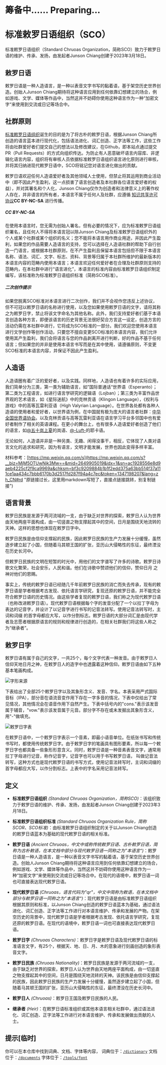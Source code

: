 # 筹备中……    Preparing...
# 标准敕罗日语组织（SCO）

标准敕罗日语组织（Standard Chruoas Organization，简称SCO）致力于敕罗日语的维护、传承、发扬，由发起者Junson Chiang创建于2023年3月18日。

## 敕罗日语

敕罗日语是一种人造语言，是一种以表音文字书写的黏着语，基于架空历史世界创造。创始人Junson Chiang期待将这种语言应用到任何依靠幻想建立的场合，例如游戏、文学、媒体等作品中，当然这并不妨碍你使用这种语言作为一种“加密文字“来使用到交流或日记等场合中。

## 社群原则

[标准敕罗日语组织](https://github.com/Junson-Chiang/Standard-Chruoas-Organization "Github阵地")诞生的目的是为了将古朴的敕罗日语，根据Junson Chiang所创造的语言蓝本进行现代化，包括语法进化、词汇创造、正字法等工作，这些工作将由社群爱好者们提交自己的想法以及修改建议，在Github，即本站点通过提交PR（Pull Requests）的方式向组织传达。为防止有人恶意破坏语言内容库、非逻辑化语言内容，组织将有审核人员依据标准敕罗日语组织语言进化原则进行审核，并将其归纳进现代敕罗日语中，SCO将铭记您对语言进化做出的贡献。

敕罗日语欢迎任何人造语爱好者及其他领域人士使用，但禁止将其运用到商业活动中（即不因此产生盈利，这一点损害了语言创造者及本社群各位语言爱好者的权益），并对其署名和个人化，Junson Chiang仅作为创造者和法律意义上的著作权人存在，并非语言的所有者，本语言不属于任何人及社群，应遵循 [知识共享许可协议](https://creativecommons.org/ "CC官网")**CC BY-NC-SA** 进行传播。

##### **CC BY-NC-SA**

在使用本语言时，您无需为创始人署名，但有必要的情况下，应为标准敕罗日语组织署名，且任何人不得将本语言冠以除Junson Chiang及标准敕罗日语组织外的个人或某个社群或某个组织的名义；您不能将本语言用作商业用途，并因此产生盈利，如果您的作品需要人造语言的支持，您可以选择在人造语社群的帮助下自行创造一门语言，或根据本社群原则，在不产生盈利且保留本语言包括但不限于本语言名称、语法、词汇、文字、标志、资料、背景等归属于本社群所维护的最新版本的本语言内容的范畴内使用本语言；本语言欢迎任何爱好者在合理及社群原则支持的范畴内，在本社群中进行“语言进化”，本语言的标准内容由标准敕罗日语组织制定编写，该标准称为标准敕罗日语组织标准（简称SCO标准）。

##### 二次创作提示

如果您脱离SCO标准对本语言进行二次创作，我们并不会视作您违反上述协议，但不可冠以敕罗日语的名称进行使用，以及您如果使用敕罗日语的文字，请将其称之为敕罗日字，禁止将该文字命名为其他名称。此外，我们支持爱好者们基于本语言创造各种方言，即便该语言的历史背景无法很好契合方言这一设定，创造方言的活动仍需在本社群中进行，它将成为SCO标准的一部分。我们欢迎您使用本语言进行文学创作等创作活动，只要您不擅自变更SCO标准的本语言内容，我们允许使用其产生盈利，我们会将语言与您的作品剥离开进行判断，好的作品不基于任何语言；但如果您的并非是使用本语言书写而是在其中使用，请遵循原则，不变更SCO标准的本语言内容，并保证不因此产生盈利。

## 人造语

人造语圈有着广泛的爱好者，以及实践。同样地，人造语也有着许多的实际应用，我们简单分为三类，第一类为辅助语言，如”国际普通话“世界语（Esperanto）；第二类为工程语言，如进行语言学研究的逻辑语（Lojban）；第三类为丰富作品世界观的艺术语言，如《星际迷航》中的克林贡语（Klingon Language），《权利与游戏》中的高等瓦雷利亚语（High Valyrian Language）。在世界各处都有各种人造语的使用者和爱好者，以世界语为例，在中国就有极为庞大的语言者社群：[中华全国世界语协会](https://www.chinaesperantoligo.com.cn/ "中华全国世界语协会官网")。以及克林贡语与高等瓦雷利亚语在语言学习平台多邻国中也有爱好者制作了相关的英语课程。在更小的舞台上，也有很多人造语爱好者创造了他们的语言，如[@五十岚上夏](https://space.bilibili.com/19147512 "五十岚上夏Bilibili主页")的岚语、[@-Luft-](https://space.bilibili.com/509651782 "-Luft- Bilibili主页")的耶卡语。

无论如何，人造语并非是一种另类、无趣、闲得没事干，相反，它体现了人类对语言文化的追求和研究，因为有语言，文明才能发展，世界也因此变得多样丰富。

材料参考：[https://mp.weixin.qq.com/s](https://mp.weixin.qq.com/s?__biz=MjM5OTUwNjk3Mw==&mid=2649905019&idx=1&sn=ac1928556e8d9aeb4225cf2f9ca9969a&chksm=bf3c9209884b1b1f2edd375a63bb514f37a111ce1aa434c7bbb6170b3d2517fd287f94a4c7ec&token=1347198207&lang=zh_CN#rd "原链接过长，这里用markdown写短了，直接点链接跳转，别复制链接")

## 语言背景

敕罗日民族是发源于两河流域的一支，由于缺乏对世界的探索，敕罗日人认为世界由天地两座平面构成，由一切竖直之物支撑起其中的空间，日月是围绕天地流转的天神。这样的思想也体现在敕罗日字中。

敕罗日民族是由信仰支撑起的民族，因此敕罗日民族的生产力发展十分缓慢，虽然逐步建立起了小国，但随着马其顿王国的扩张，亚历山大侵略性的东征，最终湮没在历史长河中。

但敕罗日民族的文明在短暂的时光中，用他们的文字谱写了许多的诗歌。敕罗日诗歌文化繁荣，社会安乐，人民和谐。他们在诗歌中赞颂他们的信仰，赞仰日月 之神对他们的恩赐。

事实上，传统的敕罗日语已经随几千年前敕罗日民族的消亡而失去传承，现有的敕罗日语是学者根据考古发现、依托语言学研究，复现还原的敕罗日语，并不能完全符合敕罗日语的历史情况。由这些学者复现的敕罗日语，我们称之为现代敕罗日语（也称改进敕罗日语）。现代敕罗日语根据每个字的发音分配了一个以拉丁字母为表达的记音字，并设计了以记音字进行书写的记音法转写。使用记音法转写时，主词和词缀 的首字母都应大写，以作分割标志。敕罗日语的大部分词汇是由现代学者及志愿者根据原语言的规则和规律进行创造的，在相关社群我们将这些人称之为“继承者”。

## 敕罗日字

敕罗日语有属于自己的文字，一共25个，每个文字代表一种发音。由于敕罗日人信仰天地日月之神，在敕罗日人的造字中也透露着这种信仰。敕罗日语由如下五种基本笔画构成。

![字形来源](https://github.com/Junson-Chiang/Standard-Chruoas-Organization/blob/main/assets/%E5%AD%97%E5%BD%A2%E6%9D%A5%E6%BA%90.png)


下表给出了全部25个敕罗日字以及其象形含义、发音、字名。本表采用严式国际音标（IPA），部分音在语流音变作用下存在一字多音的情况，下表中仅给出了常见情况，其他情况会在语音作用下自然产生。下表中括号内的"cons."表示该发音属于辅音，"vow."表示该发音属于元音。部分字不存在或未发掘出其象形含义，用"-"做填充。

![敕罗日字表](https://github.com/Junson-Chiang/Standard-Chruoas-Organization/blob/main/assets/%E5%AD%97%E5%BD%A2%E6%9D%A5%E6%BA%90.png)


在敕罗日语中，一个敕罗日字表示一个音素，即最小语音单位。在纸张书写和传统书写时，都使用传统敕罗日字。由于敕罗日字的笔画具有图形要素，所以每一个敕罗日字也都具备一些象形形意含义。同时，敕罗日语是一种音素表音文字，通常用拉丁字母进行记音，称作记音字，记音字也可以用于书写敕罗日语， 叫做记音法转写，这种方式也是现代敕罗日语的书写方式，使用记音法转写时，主词和词缀的首字母都应大写，以作分割标志。上表中的字名采用记音法转写。

## 定义

- **标准敕罗日语组织** *(Standard Chruoas Organization，简称SCO)*：该组织致力于敕罗日语的维护、传承、发扬，由发起者Junson Chiang创建于2023年3月18日。

- **标准敕罗日语组织标准** *(Standard Chruoas Organization Rule，简称SCOR、SCO标准)*：由标准敕罗日语组织制定的关于以Junson Chiang创造的敕罗日语蓝本为基础的现代敕罗日语的相关标准。

- **敕罗日语** *(Ancient Chruoas，中文中或称传统敕罗日语、古朴敕罗日语，简称为古朴敕语，在本文档中部分与现代敕罗日语一同称之为”本语言“)*：敕罗日语是一种人造语言，是一种以表音文字书写的黏着语，基于架空历史世界创造。创始人Junson Chiang期待将这种语言应用到任何依靠幻想建立的场合，例如游戏、文学、媒体等作品中，当然这并不妨碍你使用这种语言作为一种“加密文字“来使用到交流或日记等场合中。在现代的语境中，敕罗日语一词也可直接表达现代敕罗日语。
- **现代敕罗日语** *(Chruoas，语言代码为"qr"，中文中简称为敕语，在本文档中部分与敕罗日语一同称之为”本语言“)*：现代敕罗日语是由标准敕罗日语组织根据其原则和标准，以Junson Chiang创造的敕罗日语蓝本为基础，通过语法进化、词汇创造、正字法等工作进行对本语言维护、传承和发展的产物。在架空历史的背景中，现代敕罗日语是学者根据考古发现、依托语言学研究，复现还原的敕罗日语。在现代的语境中，敕罗日语一词也可直接表达现代敕罗日语。
- **敕罗日字** *(Chruoas Characters)*：敕罗日字是敕罗日语及现代敕罗日语的标准语言文字，有25个，根据天、地、日、月、木的意象进行刻画创造的象形表音文字。
- **敕罗日民族** *(Chruoas Nationality)*：敕罗日民族是发源于两河流域的一支，由于缺乏对世界的探索，敕罗日人认为世界由天地两座平面构成，由一切竖直之物支撑起其中的空间，日月是围绕天地流转的天神。该民族是由信仰支撑起的民族，因此敕罗日民族的生产力发展十分缓慢，虽然逐步建立起了小国，但随着马其顿王国的扩张，亚历山大侵略性的东征，最终湮没在历史长河中。
- **敕罗日人** *(Chruoas)*：敕罗日王国及敕罗日民族的人民。
- **继承者** *(Heir)*：在敕罗日语标准组织或其他本语言相关社群中，通过语法进化、词汇创造、正字法等工作进行对本语言维护、传承和发展做出贡献的人士。

## 提示[临时]

你可以在本仓库中找到词典、文档、字体等内容，
词典位于：[```/dictionary```](https://github.com/Junson-Chiang/Standard-Chruoas-Organization/tree/main/dictionary)
文档位于：[```/documents```](https://github.com/Junson-Chiang/Standard-Chruoas-Organization/tree/main/documents)
字体位于：[```/tools/font```](https://github.com/Junson-Chiang/Standard-Chruoas-Organization/tree/main/tools/fonts)
